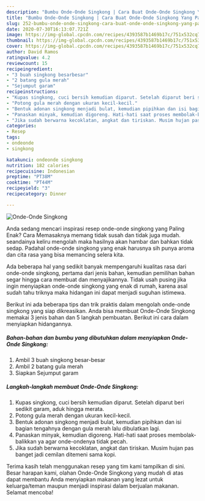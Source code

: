 ```yaml
---
description: "Bumbu Onde-Onde Singkong | Cara Buat Onde-Onde Singkong Yang Paling Enak"
title: "Bumbu Onde-Onde Singkong | Cara Buat Onde-Onde Singkong Yang Paling Enak"
slug: 252-bumbu-onde-onde-singkong-cara-buat-onde-onde-singkong-yang-paling-enak
date: 2020-07-30T16:13:07.721Z
image: https://img-global.cpcdn.com/recipes/4393587b1469b17c/751x532cq70/onde-onde-singkong-foto-resep-utama.jpg
thumbnail: https://img-global.cpcdn.com/recipes/4393587b1469b17c/751x532cq70/onde-onde-singkong-foto-resep-utama.jpg
cover: https://img-global.cpcdn.com/recipes/4393587b1469b17c/751x532cq70/onde-onde-singkong-foto-resep-utama.jpg
author: David Ramos
ratingvalue: 4.2
reviewcount: 15
recipeingredient:
- "3 buah singkong besarbesar"
- "2 batang gula merah"
- "Sejumput garam"
recipeinstructions:
- "Kupas singkong, cuci bersih kemudian diparut. Setelah diparut beri sedikit garam, aduk hingga merata."
- "Potong gula merah dengan ukuran kecil-kecil."
- "Bentuk adonan singkong menjadi bulat, kemudian pipihkan dan isi bagian tengahnya dengan gula merah lalu dibulatkan lagi."
- "Panaskan minyak, kemudian digoreng. Hati-hati saat proses membolak-balikkan ya agar onde-ondenya tidak pecah."
- "Jika sudah berwarna kecoklatan, angkat dan tiriskan. Musim hujan pas banget jadi cemilan ditemeni sama kopi."
categories:
- Resep
tags:
- ondeonde
- singkong

katakunci: ondeonde singkong 
nutrition: 182 calories
recipecuisine: Indonesian
preptime: "PT38M"
cooktime: "PT44M"
recipeyield: "3"
recipecategory: Dinner

---
```



![Onde-Onde Singkong](https://img-global.cpcdn.com/recipes/4393587b1469b17c/751x532cq70/onde-onde-singkong-foto-resep-utama.jpg)

Anda sedang mencari inspirasi resep onde-onde singkong yang Paling Enak? Cara Memasaknya memang tidak susah dan tidak juga mudah. seandainya keliru mengolah maka hasilnya akan hambar dan bahkan tidak sedap. Padahal onde-onde singkong yang enak harusnya sih punya aroma dan cita rasa yang bisa memancing selera kita.



Ada beberapa hal yang sedikit banyak mempengaruhi kualitas rasa dari onde-onde singkong, pertama dari jenis bahan, kemudian pemilihan bahan segar hingga cara membuat dan menyajikannya. Tidak usah pusing jika ingin menyiapkan onde-onde singkong yang enak di rumah, karena asal sudah tahu triknya maka hidangan ini dapat menjadi suguhan istimewa.


Berikut ini ada beberapa tips dan trik praktis dalam mengolah onde-onde singkong yang siap dikreasikan. Anda bisa membuat Onde-Onde Singkong memakai 3 jenis bahan dan 5 langkah pembuatan. Berikut ini cara dalam menyiapkan hidangannya.

<!--inarticleads1-->

##### Bahan-bahan dan bumbu yang dibutuhkan dalam menyiapkan Onde-Onde Singkong:

1. Ambil 3 buah singkong besar-besar
1. Ambil 2 batang gula merah
1. Siapkan Sejumput garam




<!--inarticleads2-->

##### Langkah-langkah membuat Onde-Onde Singkong:

1. Kupas singkong, cuci bersih kemudian diparut. Setelah diparut beri sedikit garam, aduk hingga merata.
1. Potong gula merah dengan ukuran kecil-kecil.
1. Bentuk adonan singkong menjadi bulat, kemudian pipihkan dan isi bagian tengahnya dengan gula merah lalu dibulatkan lagi.
1. Panaskan minyak, kemudian digoreng. Hati-hati saat proses membolak-balikkan ya agar onde-ondenya tidak pecah.
1. Jika sudah berwarna kecoklatan, angkat dan tiriskan. Musim hujan pas banget jadi cemilan ditemeni sama kopi.




Terima kasih telah menggunakan resep yang tim kami tampilkan di sini. Besar harapan kami, olahan Onde-Onde Singkong yang mudah di atas dapat membantu Anda menyiapkan makanan yang lezat untuk keluarga/teman maupun menjadi inspirasi dalam berjualan makanan. Selamat mencoba!
